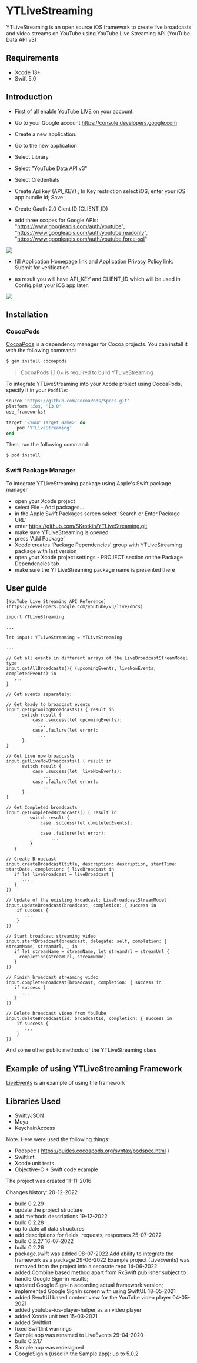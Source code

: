 # YTLiveStreaming

YTLiveStreaming is an open source iOS framework to create live broadcasts and video streams on YouTube using YouTube Live Streaming API
(YouTube Data API v3)

## Requirements

- Xcode 13+
- Swift 5.0

## Introduction

- First of all enable YouTube LIVE on your account.
- Go to your Google account https://console.developers.google.com
- Create a new application.
- Go to the new application
- Select Library
- Select "YouTube Data API v3"
- Select Credentials
- Create Api key (API_KEY) ; In Key restriction select iOS, enter your iOS app bundle id; Save
- Create Oauth 2.0 Cient ID (CLIENT_ID)

- add three scopes for Google APIs: "https://www.googleapis.com/auth/youtube", "https://www.googleapis.com/auth/youtube.readonly",  "https://www.googleapis.com/auth/youtube.force-ssl"

![](Assets/80702066-23271b80-8ae9-11ea-99e8-314ee1ae1c27.png)

- fill Application Homepage link and Application Privacy Policy link. Submit for verification

- as result you will have API_KEY and CLIENT_ID which will be used in Config.plist your iOS app later.

![](Assets/173214138-adc9ca4b-33d6-4781-9f9b-d6ba6038527d.png)

## Installation

### CocoaPods

[CocoaPods](http://cocoapods.org) is a dependency manager for Cocoa projects. You can install it with the following command:

```bash
$ gem install cocoapods
```

> CocoaPods 1.1.0+ is required to build YTLiveStreaming

To integrate YTLiveStreaming into your Xcode project using CocoaPods, specify it in your `Podfile`:

```ruby
source 'https://github.com/CocoaPods/Specs.git'
platform :ios, '13.0'
use_frameworks!

target '<Your Target Name>' do
    pod 'YTLiveStreaming'
end
```

Then, run the following command:

```bash
$ pod install
```

### Swift Package Manager

To integrate YTLiveStreaming package using Apple's Swift package manager
- open your Xcode project
- select File - Add packages...
- in the Apple Swift Packages screen select 'Search or Enter Package URL'
- enter https://github.com/SKrotkih/YTLiveStreaming.git
- make sure YTLiveStreaming is opened
- press 'Add Package' 
- Xcode creates 'Package Pependencies' group with YTLiveStreaming package with last version 
- open your Xcode project settings - PROJECT section on the Package Dependencies tab
- make sure the YTLiveStreaming package name is presented there 

## User guide

    [YouTube Live Streaming API Reference](https://developers.google.com/youtube/v3/live/docs) 

	import YTLiveStreaming

	...

	let input: YTLiveStreaming = YTLiveStreaming

	...

	// Get all events in different arrays of the LiveBroadcastStreamModel type
	input.getAllBroadcasts(){ (upcomingEvents, liveNowEvents, completedEvents) in
	   ...
	}

	// Get events separately:

	// Get Ready to broadcast events
	input.getUpcomingBroadcasts() { result in
          switch result {
              case .success(let upcomingEvents):
                ...
              case .failure(let error):
                ...
          }    
	} 

	// Get Live now broadcasts
	input.getLiveNowBroadcasts() ( result in
          switch result {
              case .success(let  liveNowEvents):
                  ...
              case .failure(let error):
                  ...
          }
	} 

	// Get Completed broadcasts
	input.getCompletedBroadcasts() ( result in
             switch result {
                 case .success(let completedEvents):
                     ...
                 case .failure(let error):
                     ...
             }
       } 

	// Create Broadcast
	input.createBroadcast(title, description: description, startTime: startDate, completion: { liveBroadcast in
	   if let liveBroadcast = liveBroadcast {
	      ...
	   }
	})

	// Update of the existing broadcast: LiveBroadcastStreamModel
	input.updateBroadcast(broadcast, completion: { success in
	    if success {
	       ...
	    }      
	})

	// Start broadcast streaming video
	input.startBroadcast(broadcast, delegate: self, completion: { streamName, streamUrl, _ in
	   if let streamName = streamName, let streamUrl = streamUrl {
	     completion(streamUrl, streamName)
	   }
	})

	// Finish broadcast streaming video
	input.completeBroadcast(broadcast, completion: { success in
	   if success {
	      ...
	   }
	})

	// Delete broadcast video from YouTube
	input.deleteBroadcast(id: broadcastId, completion: { success in
	    if success {
	       ...
	    }
	})
	

And some other public methods of the YTLiveStreaming class  

## Example of using YTLiveStreaming Framework

[LiveEvents](https://github.com/SKrotkih/LiveEvents) is an example of using the framework 

## Libraries Used

- SwiftyJSON
- Moya
- KeychainAccess

Note. Here were used the following things:
- Podspec ( https://guides.cocoapods.org/syntax/podspec.html )
- Swiftlint
- Xcode unit tests
- Objective-C + Swift code example

The project was created
11-11-2016

Changes history:
20-12-2022
- build 0.2.29
- update the project structure
- add methods descriptions
19-12-2022
- build 0.2.28
- up to date all data structures
- add descriptions for fields, requests, responses
25-07-2022 
- build 0.2.27
16-07-2022
- build 0.2.26
- package.swift was added
08-07-2022 Add ability to integrate the framework as a package
29-06-2022 Example project (LiveEvents) was removed from the project into a separate repo
14-06-2022
 - added Combine based method apart from RxSwift publisher subject to handle Google Sign-in results;
 - updated Google Sign-In according actual framework version;
 - implemented Google SignIn screen with using SwiftUI.
18-05-2021
- added SwuftUI based content view for the YouTube video player 
04-05-2021
- added youtube-ios-player-helper as an video player
- added Xcode unit test 
 15-03-2021
- added Swiftlint 
- fixed Swiftlint warnings
- Sample app was renamed to LiveEvents
29-04-2020 
 -  build 0.2.17
 - Sample app was redesigned
 -  GoogleSignIn (used in the Sample app): up to 5.0.2
